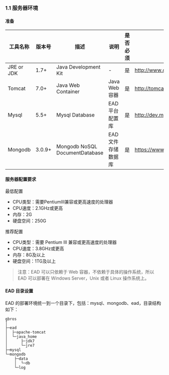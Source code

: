 ### 1.1 服务器环境

#### 准备

| 工具名称 | 版本号 | 描述 | 说明 | 是否必须 | 下载地址 |
| ------- | ----- | --- | ---- | ------- | ------- |
| JRE or JDK | 1.7+ | Java Development Kit | - | 是 | http://www.oracle.com/technetwork/java/javase/downloads/index.html |
| Tomcat | 7.0+ | Java Web Container | Java Web 容器 | 是 | http://tomcat.apache.org/ |
| Mysql | 5.5+ | Mysql Database | EAD 平台配置库 | 是 | http://dev.mysql.com/downloads/ |
| Mongodb | 3.0.9+ | Mongodb NoSQL DocumentDatabase | EAD 文件存储数据库 | 是 | https://www.mongodb.org/ |

#### 服务器配置要求

最低配置

 - CPU类型：需要PentiumIII兼容或更高速度的处理器
 - CPU速度：2.1GHz或更高
 - 内存：2G
 - 硬盘空间：250G

推荐配置

 - CPU类型：需要 Pentium III 兼容或更高速度的处理器
 - CPU速度：3.8GHz或更高
 - 内存：8G及以上
 - 硬盘空间：1TG及以上

 > 注意：EAD 可以只依赖于 Web 容器，不依赖于具体的操作系统，所以 EAD 可以部署在 Windows Server，Unix 或者 Linux 操作系统上。

#### EAD 目录设置


EAD 的部署环境统一到一个目录下，包括：mysql、mongodb、ead，目录结构如下：

```
gbros
│
├─ead
│  ├─apache-tomcat
│  └─java_home
│      ├─jdk7
│      └─jre7
├─mysql
└─mongodb
    ├─data
    │  └─db
    └─log
```